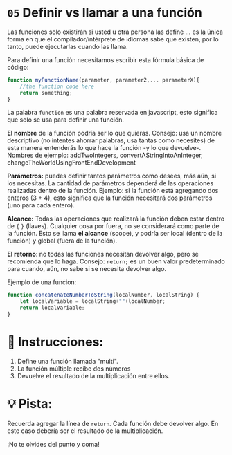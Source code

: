 # `05` Definir vs llamar a una función

Las funciones solo existirán si usted u otra persona las define ... es la única forma en que el compilador/intérprete de idiomas sabe que existen, por lo tanto, puede ejecutarlas cuando las llama.

Para definir una función necesitamos escribir esta fórmula básica de código:

```js
function myFunctionName(parameter, parameter2,... parameterX){
    //the function code here
    return something;
}
```

La palabra `function` es una palabra reservada en javascript, esto significa que solo se usa para definir una función.

**El nombre** de la función podría ser lo que quieras. Consejo: usa un nombre descriptivo (no intentes ahorrar palabras, usa tantas como necesites) de esta manera entenderás lo que hace la función -y lo que devuelve-.
Nombres de ejemplo: addTwoIntegers, convertAStringIntoAnInteger, changeTheWorldUsingFrontEndDevelopment

**Parámetros:** puedes definir tantos parámetros como desees, más aún, si los necesitas. La cantidad de parámetros dependerá de las operaciones realizadas dentro de la función. Ejemplo: si la función está agregando dos enteros (3 + 4), esto significa que la función necesitará dos parámetros (uno para cada entero).

**Alcance:** Todas las operaciones que realizará la función deben estar dentro de `{` `}` (llaves). Cualquier cosa por fuera, no se considerará como parte de la función. Esto se llama **el alcance** (scope), y podría ser local (dentro de la función) y global (fuera de la función).

**El retorno**: no todas las funciones necesitan devolver algo, pero se recomienda que lo haga.
Consejo: `return;` es un buen valor predeterminado para cuando, aún, no sabe si se necesita devolver algo.

Ejemplo de una funcion:

```js
function concatenateNumberToString(localNumber, localString) {
    let localVariable = localString+""+localNumber;
    return localVariable;
}
```

# 📝 Instrucciones:

1. Define una función llamada "multi".
2. La función múltiple recibe dos números
3. Devuelve el resultado de la multiplicación entre ellos.

# 💡 Pista:

Recuerda agregar la línea de `return`. Cada función debe devolver algo. En este caso debería ser el resultado de la multiplicación.

¡No te olvides del punto y coma!

